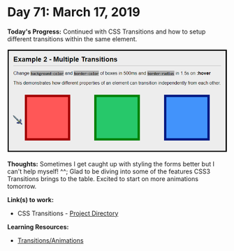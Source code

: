 # Day 71: March 17, 2019

**Today's Progress:** Continued with CSS Transitions and how to setup different transitions within the same element.

![CSS3 Multiple Transitions Example](./images/css-transitions-example-2.gif)

**Thoughts:** Sometimes I get caught up with styling the forms better but I can't help myself! ^^; Glad to be diving into some of the features CSS3 Transitions brings to the table. Excited to start on more animations tomorrow.

**Link(s) to work:**
* CSS Transitions - [Project Directory](../work/css/transitions)

**Learning Resources:**
* [Transitions/Animations](https://learn.shayhowe.com/advanced-html-css/transitions-animations/)